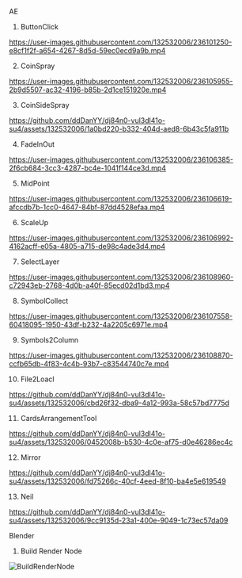 AE

1. ButtonClick

https://user-images.githubusercontent.com/132532006/236101250-e8cf1f2f-a654-4267-8d5d-59ec0ecd9a9b.mp4

2. CoinSpray

https://user-images.githubusercontent.com/132532006/236105955-2b9d5507-ac32-4196-b85b-2d1ce151920e.mp4

3. CoinSideSpray

https://github.com/ddDanYY/dj84n0-vul3dl41o-su4/assets/132532006/1a0bd220-b332-404d-aed8-6b43c5fa911b

4. FadeInOut

https://user-images.githubusercontent.com/132532006/236106385-2f6cb684-3cc3-4287-bc4e-1041f144ce3d.mp4

5. MidPoint

https://user-images.githubusercontent.com/132532006/236106619-afccdb7b-1cc0-4647-84bf-87dd4528efaa.mp4

6. ScaleUp

https://user-images.githubusercontent.com/132532006/236106992-4162acff-e05a-4805-a715-de98c4ade3d4.mp4

7. SelectLayer

https://user-images.githubusercontent.com/132532006/236108960-c72943eb-2768-4d0b-a40f-85ecd02d1bd3.mp4

8. SymbolCollect

https://user-images.githubusercontent.com/132532006/236107558-60418095-1950-43df-b232-4a2205c6971e.mp4

9. Symbols2Column

https://user-images.githubusercontent.com/132532006/236108870-ccfb65db-4f83-4c4b-93b7-c83544740c7e.mp4

10. File2Loacl

https://github.com/ddDanYY/dj84n0-vul3dl41o-su4/assets/132532006/cbd26f32-dba9-4a12-993a-58c57bd7775d

11. CardsArrangementTool

https://github.com/ddDanYY/dj84n0-vul3dl41o-su4/assets/132532006/0452008b-b530-4c0e-af75-d0e46286ec4c

12. Mirror

https://github.com/ddDanYY/dj84n0-vul3dl41o-su4/assets/132532006/fd75266c-40cf-4eed-8f10-ba4e5e619549

13. Neil

https://github.com/ddDanYY/dj84n0-vul3dl41o-su4/assets/132532006/9cc9135d-23a1-400e-9049-1c73ec57da09

Blender

1. Build Render Node

![BuildRenderNode](https://github.com/ddDanYY/dj84n0-vul3dl41o-su4/assets/132532006/8e95bb40-372b-4458-b733-338b8e93b02b)




